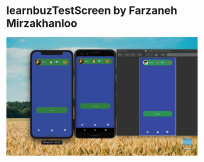 # learnbuzTestScreen by Farzaneh Mirzakhanloo

![Image both screen Shot](https://github.com/farzanm14/learnbuzTestScreen/blob/master/app/assets/images/Shot.png)

